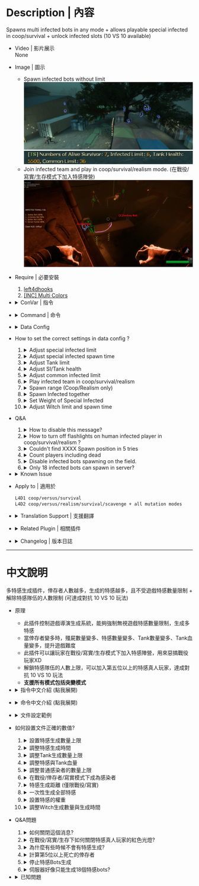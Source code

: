 # Description | 內容
Spawns multi infected bots in any mode + allows playable special infected in coop/survival + unlock infected slots (10 VS 10 available)

* Video | 影片展示
<br>None

* Image | 圖示
	* Spawn infected bots without limit 
	<br/>![l4dinfectedbots_1](image/l4dinfectedbots_1.jpg)
	<br/>![l4dinfectedbots_2](image/l4dinfectedbots_2.jpg)
	* Join infected team and play in coop/survival/realism mode. (在戰役/寫實/生存模式下加入特感陣營)
	<br/>![l4dinfectedbots_3](image/l4dinfectedbots_3.jpg)

* Require | 必要安裝
	1. [left4dhooks](https://forums.alliedmods.net/showthread.php?t=321696)
	2. [[INC] Multi Colors](https://github.com/fbef0102/L4D1_2-Plugins/releases/tag/Multi-Colors)

* <details><summary>ConVar | 指令</summary>

	* cfg/sourcemod/l4dinfectedbots.cfg
		```php
		// 0=Plugin off, 1=Plugin on.
		l4d_infectedbots_allow "1"

		// Turn on the plugin in these game modes, separate by commas (no spaces). (Empty = all).
		l4d_infectedbots_modes ""

		// Turn off the plugin in these game modes, separate by commas (no spaces). (Empty = none).
		l4d_infectedbots_modes_off ""

		// Turn on the plugin in these game modes. 0=All, 1=Coop/Realism, 2=Survival, 4=Versus, 8=Scavenge. Add numbers together.
		l4d_infectedbots_modes_tog "0"

		// Toggle whether Infected HUD is active or not.
		l4d_infectedbots_infhud_enable "1"

		// Toggle whether Infected HUD announces itself to clients.
		l4d_infectedbots_infhud_announce "1"

		// If 1, The plugin will force all players to the infected side against the survivor AI for every round and map in versus/scavenge.
		// Enable this also allow game to continue with survivor bots
		l4d_infectedbots_versus_coop "0"

		// Disable sm_zss command in these gamemode (0: None, 1: coop/realism, 2: versus/scavenge, 4: survival, add numbers together)
		l4d_infectedbots_sm_zss_disable_gamemode "6"

		// If 1, including dead players when count the number of survivors.
		l4d_infectedbots_calculate_including_dead "0"

		// Which xxxx.cfg file should this plugin read for settings in data/l4dinfectedbots folder (Ex: "custom_tanks" = reads 'data/l4dinfectedbots/custom_tanks.cfg')
		// Empty=By default, reads data/l4dinfectedbots/xxxx.cfg (xxxx = gamemode or mutation name).
		l4d_infectedbots_read_data ""
		```
</details>

* <details><summary>Command | 命令</summary>
	
	* **(Coop/Realism/Survival only) Join Infected**
		```php
		sm_ji
		```

	* **(Coop/Realism/Survival only) Join Survivors**
		```php
		sm_js
		```

	* **(Infected only) Toggle HUD on/off for themselves**
		```php
		sm_infhud
		```

	* **(Infected only) suicide infected player himself (If infected get stuck or something)**
		```php
		sm_zss
		```

	* **Control special zombies spawn timer (Adm Required: ADMFLAG_ROOT)**
		```php
		sm_timer
		```

	* **Control max special zombies limit (Adm Required: ADMFLAG_ROOT)**
		```php
		sm_zlimit
		```
</details>

* <details><summary>Data Config</summary>

	* All settings are in [data/l4dinfectedbots](data/l4dinfectedbots) folder
		> Manual in this file, click for more details...
		* Run coop mode => plugin reads ```coop.cfg```
		* Run versus mode => plugin reads```versus.cfg```
		* Run survival  mode => plugin reads```survival .cfg```
		* Run scavenge mode => plugin reads```scavenge.cfg```
		* Run realism mode => plugin reads```realism.cfg```
		* Run mutation gamemode => plugin reads```xxxx.cfg``` (```xxxx``` = mutation name)
</details>

* How to set the correct settings in data config ?
	1. <details><summary>Adjust special infected limit</summary>

		The 6 infected limit [Smoker, Boomer, Hunter, Spitter, Jockey, Charger] combined together must equal or exceed ```max_specials```
		* For example
			```php
			// Good
			"smoker_limit"      "2"
			"boomer_limit"      "2"
			"hunter_limit"      "2"
			"spitter_limit"     "2"
			"jockey_limit"      "2"
			"charger_limit"     "2"
			"max_specials"      "4"
			```

			```php
			// Also Good
			"smoker_limit"      "3"
			"boomer_limit"      "2"
			"hunter_limit"      "3"
			"spitter_limit"     "1"
			"jockey_limit"      "3"
			"charger_limit"     "2"
			"max_specials"      "10"
			```

			```php
			// Bad
			"smoker_limit"      "0"
			"boomer_limit"      "1"
			"hunter_limit"      "2"
			"spitter_limit"     "0"
			"jockey_limit"      "1"
			"charger_limit"     "0"
			"max_specials"      "9"
			```

		> __Note__ 
		<br/>1. Max Special Limit does not count witch, but it counts tank in all gamemode.
		<br/>2. In Versus/Scavenge, Max Special Limit = infected team slots

		> __Warning__ 
		<br/>🟥Infected limit + numbers of survivor + spectators can not exceed 32 slots, otherwise server fails to spawn infected and becomes super lag
	</details>

	2. <details><summary>Adjust special infected spawn time</summary>

		* AI Infected spawn time
			```php
			// Sets the max and min spawn time for special infected spawned by the plugin in seconds.
			"spawn_time_max"  "60.0"
			"spawn_time_min"  "40.0"

			// Amount of seconds before a special infected bot is kicked
			"life"                  "30.0"
			```

		* Human Infected spawn time in versus/scavenge mode
			* Human infected spawn time controlled by the official cvars
				```php
				sm_cvar z_ghost_delay_min "20"
				sm_cvar z_ghost_delay_max "30"
				```

			* Also controlled by "human infected count" and "infected team slot"，here is formula
				```php
				// In L4D2, if there are more than 4 human infected players，"human infected count" = 4
				// In L4D2, if infected team slot is above 4，"infected team slot" = 4
				Minimum spawn time: z_ghost_delay_min * (human infected count ÷ infected team slot)
				Maximum spawn time: z_ghost_delay_max * (human infected count ÷ infected team slot)
				```

			* For example
				```php
				// human infected count：3，infected team slot：4，z_ghost_delay_min: 30，z_ghost_delay_max: 40
				In L4D2, Human infected player spawn time is: [Minimum: 30 * (3÷4) = 22.5s, Maximum: 40 * (3÷4) = 30s]
				In L4D1, Human infected player spawn time is: [Minimum: 30 * (3÷4) = 22.5s, Maximum: 40 * (3÷4) = 30s]

				// human infected count：1，infected team slot：1，z_ghost_delay_min: 3，z_ghost_delay_max: 3
				In L4D2, Human infected player spawn time is: 3 * (1÷1) = 3s
				In L4D1, Human infected player spawn time is: 3 * (1÷1) = 3s

				// human infected count：2，infected team slot：4，z_ghost_delay_min: 18，z_ghost_delay_max: 18
				In L4D2, Human infected player spawn time is: 18 * (2÷4) = 9s
				In L4D1, Human infected player spawn time is: 18 * (2÷4) = 9s

				// human infected count：3，infected team slot：8，z_ghost_delay_min: 20，z_ghost_delay_max: 20
				In L4D2, Human infected player spawn time is: 20 * (3÷4) = 15s
				In L4D1, Human infected player spawn time is: 20 * (2÷8) = 5s

				// human infected count：4，infected team slot：8，z_ghost_delay_min: 20，z_ghost_delay_max: 20
				In L4D2, Human infected player spawn time is: 20 * (4÷4) = 20s
				In L4D1, Human infected player spawn time is: 20 * (4÷8) = 10s

				// human infected count：7，infected team slot：8，z_ghost_delay_min: 20，z_ghost_delay_max: 20
				In L4D2, Human infected player spawn time is: 20 * (4÷4) = 20s
				In L4D1, Human infected player spawn time is: 20 * (7÷8) = 17.5s
				```
	</details>

	3. <details><summary>Adjust Tank limit</summary>

		```php
		// Sets the tank limit (Does not affect director tank)
		"tank_limit"        "1"

		// When each time spawn S.I., how much percent of chance to spawn tank [0-100%]
		"tank_spawn_probability"    "5"

		// 1 = Still spawn tank in final stage rescue (does not affect director tanks)
		"tank_spawn_final"    "0"
		```
	</details>

	4. <details><summary>Adjust SI/Tank health</summary>

		```php
		// Set SI Health (0=Don't modify SI health)
		"smoker_health"      "250"
		"boomer_health"      "50"
		"hunter_health"      "250"
		"spitter_health"     "100"
		"jockey_health"      "325"
		"charger_health"     "600"

		// Sets Health for Tank (0=Don't modify tank health)
		"tank_health"         "4000"
		```
	</details>

	5. <details><summary>Adjust common infected limit</summary>

		```php
		// Set zombie common limit. (override official convar "z_common_limit", 0=No commons, -1=Off)
		"common_limit"         "30"
		```
	</details>

	6. <details><summary>Play infected team in coop/survival/realism</summary>

		```php
		// 1 = players can join the infected team in coop/survival/realism
		// !ji in chat to join infected, !js to join survivors
		// Enable this also allow game to continue with survivor bots
		"coop_versus_enable"    "1"

		// Sets the max and min spawn time for human infected player in coop/survival/realism
		"coop_versus_spawn_time_max"    "35.0"
		"coop_versus_spawn_time_min"    "25.0"

		// 1 = Tank will always be controlled by human player in coop/survival/realism.
		"coop_versus_tank_playable" "0"

		// 1 = Clients will be announced to on how to join the infected team in chatbox
		"coop_versus_announce"      "1"

		// Sets the limit for the amount of humans that can join the infected team in coop/survival/realism.
		"coop_versus_human_limit"   "1"

		// Players with these flags have access to join infected team in coop/survival/realism. (Empty = Everyone, -1: Nobody)
		"coop_versus_join_access"   "z"
		```
	</details>

	7. <details><summary>Spawn range (Coop/Realism only)</summary>

		```php
		// The minimum of spawn range for infected. (default: 550, coop/realism only)
		// Override official convar "z_spawn_safety_range", it also affects common zombie spawn range
		"spawn_range_min"   "350"
		```

		* Make infected player spawn near very close by survivors for better gaming experience
			```php
			"spawn_range_min"   "0"
			```
	</details>

	8. <details><summary>Spawn Infected together</summary>

		```php
		// 1 = Bots will only spawn when all other bot spawn timers are at zero.
		"coordination"   "1"

		// 1 = Plugin will disable spawning infected bot when a tank is on the field. (does not affect human infected player in versus)
		"tank_disable_spawn"  "0"
		```
	</details>

	9. <details><summary>Set Weight of Special Infected</summary>

		* Increase chance to spawn specific special infected, For example
			```php
			// Most of time, spawn hunter and charger on the field
			// If hunter limit reached and charger limit reached, spawn other infected
			"smoker_weight"      "5"
			"boomer_weight"      "5"
			"hunter_weight"      "100"
			"spitter_weight"     "8"
			"jockey_weight"      "10"
			"charger_weight"     "90"
			```

		* Scale spawn weights with the limits of corresponding SI
			```php
			// 1 = Scale spawn weights with the limits of corresponding SI
			"scale_weights"     "1"
			```
	</details>

	10. <details><summary>Adjust Witch limit and spawn time</summary>

		```php
		// Sets the limit for witches spawned by the plugin (does not affect director witches)
		"witch_max_limit"        "4"

		// Sets the max and min spawn time for witch
		"witch_spawn_time_max"    "120.0"
		"witch_spawn_time_max"    "90.0"

		// Amount of seconds before a witch is kicked. (only remove witches spawned by this plugin)
		"witch_life"        "200.0"

		// 1 = Still spawn witch in final stage rescue
		"witch_spawn_final"    "0"
		```
	</details>

* Q&A
	1. <details><summary>How to disable this message?</summary>

		![l4dinfectedbots_2](image/l4dinfectedbots_2.jpg)
		```php
		// 1 = Announce current plugin status in chatbox when the number of alive survivors changes.
		"announce_enable" "0"
		```
	</details>

	2. <details><summary>How to turn off flashlights on human infected player in coop/survival/realism ?</summary>

		![image](https://user-images.githubusercontent.com/12229810/209463883-ecf76a44-0da1-4044-81d4-68933d1c09d6.png)
		```php
		// 1 = Attaches red flash light to human infected player in coop/survival/realism. (Make it clear which infected bot is controlled by player)
		"coop_versus_human_light"   "0"
		```
	</details>

	3. <details><summary>Couldn't find XXXX Spawn position in 5 tries</summary>

		Special Infected can't spawn sometimes, and server console spamming message
		<br/><img width="406" alt="image" src="https://user-images.githubusercontent.com/12229810/209465301-a816bd24-44d7-4e48-93ac-872857115631.png">
		* Reason: It means that the game can not find a position to spawn special infected, usually happen when director stops spawning special infected (C1m4 before evelator) or NAV problem (can't find any valid nav area to spawn infected near survivors)

		* 🟥Infected limit + numbers of survivor + spectators can not exceed 31 slots, otherwise server fails to spawn S.I.
		* I can't do anything about the nav pathfinding, only Valve or map authors can handle nav problem.
		* Recommand to install [Zombie Spawn Fix](https://forums.alliedmods.net/showthread.php?t=333351)
	</details>

	4. <details><summary>Count players including dead</summary>

		* Adjust special limit, tank health, zombie common, Tank limit based on numbers of alive and dead survivors
			```php
			// If 1, including dead players when count the number of survivors.
			l4d_infectedbots_calculate_including_dead "1"
			```
	</details>

	5. <details><summary>Disable infected bots spawning on the field.</summary>

		```php
		// 1 = Disable infected bots spawning. Only allow humam infected players to spawn (does not disable witch spawn and not affect director spawn)
		"spawn_disable_bots"  "1"
	</details>

	6. <details><summary>Only 18 infected bots can spawn in server?</summary>

		* By default, l4d server max player slots is 18. Go install [l4dtoolz](https://github.com/fbef0102/Game-Private_Plugin/tree/main/Tutorial_%E6%95%99%E5%AD%B8%E5%8D%80/English/Server/Install_Other_File#l4dtoolz) and set Max. players=31 (Can't increase more)
		<br/>![l4dinfectedbots_4](image/l4dinfectedbots_4.jpg)
		* Max. players only up 31 limit (Can't increase more)
	</details>

* <details><summary>Known Issue</summary>

	1. In coop/realism mode, the infected/spectator players' screen would be stuck and frozen when they are watching survivor deathfall or final rescue mission failed
		> Install [l4d_fix_deathfall_cam](https://github.com/Target5150/MoYu_Server_Stupid_Plugins/tree/master/The%20Last%20Stand/l4d_fix_deathfall_cam) to fix camera stuck
	
	2. In coop/realism mode, the infected player plays as second tank on final chapter, the rescue vehicle show up immediately
		> Install [l4d2_scripted_tank_stage_fix](https://github.com/Target5150/MoYu_Server_Stupid_Plugins/tree/master/The%20Last%20Stand/l4d2_scripted_tank_stage_fix) to fix
</details>

* Apply to | 適用於
	```
	L4D1 coop/versus/survival
	L4D2 coop/versus/realism/survival/scavenge + all mutation modes
	```

* <details><summary>Translation Support | 支援翻譯</summary>

	```
	English
	繁體中文
	简体中文
	Russian
	```
</details>

* <details><summary>Related Plugin | 相關插件</summary>

	1. [MultiSlots](https://github.com/fbef0102/L4D1_2-Plugins/tree/master/l4dmultislots): Allows additional survivor players in server when 5+ player joins the server
		> 創造5位以上倖存者遊玩伺服器
	2. [AI_HardSI](https://github.com/fbef0102/L4D2-Plugins/tree/master/AI_HardSI): Improves the AI behaviour of special infected
		> 強化每個AI 特感的行為與提高智商，積極攻擊倖存者
	3. [Zombie Spawn Fix](https://forums.alliedmods.net/showthread.php?t=333351): To Fixed Special Inected and Player Zombie spawning failures in some cases
		> 修正某些時候遊戲導演刻意停止特感生成的問題 (非100%完整解決特感不生成的問題)
	4. [l4d_ssi_teleport_fix](https://github.com/fbef0102/Game-Private_Plugin/tree/main/Plugin_%E6%8F%92%E4%BB%B6/Special_Infected_%E7%89%B9%E6%84%9F/l4d_ssi_teleport_fix): Teleport AI Infected player (Not Tank) to the teammate who is much nearer to survivors.
		> 傳送比較遠的AI特感到靠近倖存者的特感隊友附近
	5. [l4d_infected_limit_control](https://github.com/fbef0102/Game-Private_Plugin/tree/main/Plugin_%E6%8F%92%E4%BB%B6/Common_Infected_%E6%99%AE%E9%80%9A%E6%84%9F%E6%9F%93%E8%80%85/l4d_infected_limit_control): Adjust common infecteds/hordes/mobs depends on 5+ survivors and map
		> 根據玩家人數多寡與地圖，設定普通殭屍與屍潮的數量限制
	6. [gamemode-based_configs](https://github.com/fbef0102/L4D1_2-Plugins/tree/master/gamemode-based_configs): Allows for custom settings for each gamemode and mutatuion.
		> 根據遊戲模式或突變模式執行不同的cfg文件
</details>

* <details><summary>Changelog | 版本日誌</summary>

	* v2.9.9 (2024-11-8)
		* Fixed ghost tank bug in non-versus mode if real player in infected team
		* Fixed double tank bug in non-versus mode if real player in infected team

	* v2.9.8 (2024-9-14)
		* Fixed real SI player can't see the ladder in coop/realism

	* v2.9.7 (2024-8-8)
		* Fixed Special Infected Health

	* v2.9.6 (2024-5-1)
		* Fixed Enable/Disable cvar

	* v2.9.5 (2024-4-13)
		* Fixed Crash when real player playing infected team in coop/realism/survival

	* v2.9.4 (2024-3-25)
		* Update Data Config
		* Add smoker, boomer, hunter, spitter, jockey, charger health in data

	* v2.9.3 (2024-2-23)
		* You can choose to load different data config instead of xxxx.cfg (xxxx = gamemode or mutation name) in data\l4dinfectedbots folder
		* pdate Data Config
		* Update Translation
		* Update Cvars

	* v2.9.2 (2024-2-18)
		* Update Translation
		* Update Commands

	* v2.9.1 (2024-2-14)
		* Prevent players from joining infected team and occupy slots forever in coop/survival/realism
		* Update Data
		* Update Translation
		
	* v2.9.0 (2024-2-9)
		* Change another method to spawn human infected in coop/realism/survival instead of FakeClientCommand
		* Add Data config to control spawn timers, spawn limit, tank limit, witch limit, common infected limit.....
		* Update Cvars
		* Update Commands

	* v2.8.9 (2024-1-27)
		* Updated L4D1 Gamedata 

	* v2.8.8 (2023-12-2)
		* Infected limit + numbers of survivor + spectators can not exceed 32 slots, otherwise server fails to spawn infected and becomes super lag

	* v2.8.7 (2023-10-9)
		* Fixed the code to avoid calling L4D_SetPlayerSpawnTim native from L4D1. (This Native is only supported in L4D2.)

	* v2.8.6 (2023-9-22)
		* Fixed "l4d_infectedbots_coordination" not working
		* Fixed Bot Spawn timer
		
	* v2.8.5 (2023-9-17)
		* Adjust human spawn timer when 5+ infected slots in versus/scavenge
		* In Versus/Scavenge, human infected spawn timer controlled by the official cvars "z_ghost_delay_min" and "z_ghost_delay_max" 

	* v2.8.4 (2023-8-26)
		* Improve Code.

	* v2.8.3 (2023-7-5)
		* Override L4D2 Vscripts to control infected limit.

	* v2.8.2 (2023-5-27)
		* Add a cvar, including dead survivors or not
		* Add a cvar, disable infected bots spawning or not in versus/scavenge mode

	* v2.8.1 (2023-5-22)
		* Support l4d2 all mutation mode.

	* v2.8.0 (2023-5-5)
		* Add Special Infected Weight
		* Add and modify cvars about Special Infected Weight

	* v2.7.9 (2023-4-13)
		* Fixed Not Working in Survival Mode
		* Fixed cvar "l4d_infectedbots_adjust_spawn_times" calculation mistake

	* v2.7.8 (2023-2-20)
		* [AlliedModder Post](https://forums.alliedmods.net/showpost.php?p=2699220&postcount=1369)
		* ProdigySim's method for indirectly getting signatures added, created the whole code for indirectly getting signatures so the plugin can now withstand most updates to L4D2! (Thanks to [Shadowysn](https://forums.alliedmods.net/showthread.php?t=320849) and [ProdigySim](https://github.com/ProdigySim/DirectInfectedSpawn)
		* L4D1 Signature update. Credit to [Psykotikism](https://github.com/Psykotikism/L4D1-2_Signatures).
		* Remake Code
		* Add translation support.
		* Update L4D2 "The Last Stand" gamedata, credit to [Lux](https://forums.alliedmods.net/showthread.php?p=2714236), [Shadowysn](https://forums.alliedmods.net/showthread.php?t=320849) and [Machine](https://forums.alliedmods.net/member.php?u=74752)
		* Spawn infected without being limited by the director.
		* Join infected team in coop/survival/realism mode.
		* Light up SI ladders in coop/realism/survival. mode for human infected players. (l4d2 only, didn't work if you host a listen server)
		* Add cvars to turn off this plugin.
		* Fixed Hunter Tank Bug in l4d1 coop mode when tank is playable.
		* If you want to fix Camera stuck in coop/versus/realism, install [this plugin by Forgetest](https://github.com/Target5150/MoYu_Server_Stupid_Plugins/tree/master/The%20Last%20Stand/l4d_fix_deathfall_cam)
		* Fixed Music Bugs when switching to infected team in coop/realism/survival.

	* v1.0.0
		* [Original Plugin By mi123645](https://forums.alliedmods.net/showthread.php?t=99746)
</details>

- - - -
# 中文說明
多特感生成插件，倖存者人數越多，生成的特感越多，且不受遊戲特感數量限制 + 解除特感隊伍的人數限制 (可達成對抗 10 VS 10 玩法)

* 原理
	* 此插件控制遊戲導演生成系統，能夠強制無視遊戲特感數量限制，生成多特感
	* 當倖存者變多時，殭屍數量變多、特感數量變多、Tank數量變多、Tank血量變多，提升遊戲難度
	* 此插件可以讓玩家在戰役/寫實/生存模式下加入特感陣營，用來惡搞戰役玩家XD
	* 解鎖特感隊伍的人數上限，可以加入第五位以上的特感真人玩家，達成對抗 10 VS 10 玩法
	* **支援所有模式包括突變模式**

* <details><summary>指令中文介紹 (點我展開)</summary>

		```php
		// 0=關閉插件, 1=開啓插件
		l4d_infectedbots_allow "1"

		// 什麼模式下啟動此插件, 逗號區隔 (無空白). (留白 = 所有模式)
		l4d_infectedbots_modes ""

		// 什麼模式下關閉此插件, 逗號區隔 (無空白). (留白 = 無)
		l4d_infectedbots_modes_off ""

		// 什麼模式下啟動此插件. 0=所有模式, 1=戰役, 2=生存, 4=對抗, 8=清道夫. 請將數字相加起來
		l4d_infectedbots_modes_tog "0"

		// 1=感染者玩家開啓HUD
		l4d_infectedbots_infhud_enable "1"

		// 1=提示感染者玩家如何開啓HUD
		l4d_infectedbots_infhud_announce "1"

		// 如果爲1，則在對抗/清道夫模式中，強迫所有玩家加入到感染者
		// 開啟此指令，即使都是倖存者Bot，會強制遊戲繼續進行
		l4d_infectedbots_versus_coop "0"

		// 在哪些遊戲模式中禁止感染者玩家使用sm_zss自殺 (0: 無, 1: 戰役/寫實, 2: 對抗/清道夫, 4: 生存, 請將數字相加)
		l4d_infectedbots_sm_zss_disable_gamemode "6"

		// 為1，計算倖存者數量時也包含死亡的倖存者
		l4d_infectedbots_calculate_including_dead "0"

		// 自訂此插件位於data/l4dinfectedbots資料夾想要讀取的文件名稱 (譬如: "custom_tanks"，此插件讀取 'data/l4dinfectedbots/custom_tanks.cfg')
		// 留白=插件預設讀取data/l4dinfectedbots/xxxx.cfg (xxxx = 遊戲模式名稱或突變模式名稱).
		l4d_infectedbots_read_data ""
		```
</details>

* <details><summary>命令中文介紹 (點我展開)</summary>
	
	* **(僅限戰役/寫實/倖存者) 加入到感染者陣營**
		```php
		sm_ji
		```

	* **(僅限戰役/寫實/倖存者) 加入到倖存者陣營**
		```php
		sm_js
		```

	* **(僅限感染者玩家) 開關感染者HUD**
		```php
		sm_infhud
		```

	* **(僅限感染者玩家) 感染者玩家自殺 (讓感染者卡住時可以死亡)**
		```php
		sm_zss
		```

	* **設置特感的生成時間 (權限: ADMFLAG_ROOT)**
		```php
		sm_timer
		```

	* **設置場上特感的數量上限 (權限: ADMFLAG_ROOT)**
		```php
		sm_zlimit
		```
</details>

* <details><summary>文件設定範例</summary>

	* 所有功能設置都在 [data/l4dinfectedbots](data/l4dinfectedbots) 資料夾裡
		> 內有中文說明，可點擊查看
		* 當前模式是戰役 => 插件讀取```coop.cfg```
		* 當前模式是對抗 => 插件讀取```versus.cfg```
		* 當前模式是生存 => 插件讀取```survival.cfg```
		* 當前模式是清道夫 => 插件讀取```scavenge.cfg```
		* 當前模式是寫實 => 插件讀取```realism.cfg```
		* 其他模式 => 插件讀取```xxxx.cfg``` (```xxxx``` = 遊戲模式名稱或突變模式名稱)
</details>

* 如何設置文件正確的數值?
	1. <details><summary>設置特感生成數量上限</summary>

		必須讓6個特感數量[Smoker, Boomer, Hunter, Spitter, Jockey, Charger]的值加起來超過```"max_specials"```
		* For example
			```php
			// 好
			"smoker_limit"      "2"
			"boomer_limit"      "2"
			"hunter_limit"      "2"
			"spitter_limit"     "2"
			"jockey_limit"      "2"
			"charger_limit"     "2"
			"max_specials"      "4"
			```

			```php
			// 沒問題
			"smoker_limit"      "3"
			"boomer_limit"      "2"
			"hunter_limit"      "3"
			"spitter_limit"     "1"
			"jockey_limit"      "3"
			"charger_limit"     "2"
			"max_specials"      "10"
			```

			```php
			// 爛，六隻特感上限的總和未超過"max_specials" 
			"smoker_limit"      "0"
			"boomer_limit"      "1"
			"hunter_limit"      "2"
			"spitter_limit"     "0"
			"jockey_limit"      "1"
			"charger_limit"     "0"
			"max_specials"      "9"
			```

		> __Note__ 
		<br/>1. 請注意，最大數量限制不包含witch的數量，但會包含tank的數量
		<br/>2. 在對抗／清道夫模式中，特感最大生成數量 = 特感隊伍的空位
		
		> __Warning__ 
		<br/>🟥警告!!! 特感數量 + 倖存者數量 + 旁觀者數量不得超過32，否則伺服器會變得很卡且無法生成特感 (因為此遊戲只能容納32個)
	</details>

	2. <details><summary>調整特感生成時間</summary>

		* AI 特感復活時間
			```php
			// 設置插件生成的特感最大與最小時間 (秒)
			"spawn_time_max"  "60.0"
			"spawn_time_min"  "40.0"

			// AI特感生成多少秒後，如果沒攻擊倖存者也沒被看見將踢出遊戲（防止AI卡住）
			"life"                  "30.0"
			```

		* (對抗/清道夫) 真人特感玩家的復活時間
			* 真人玩家的復活時間是根據官方指令設定
				```php
				sm_cvar z_ghost_delay_min "20"
				sm_cvar z_ghost_delay_max "30"
				```

			* 也依照"特感玩家數量"與"特感隊伍空位"自動做出最終調整，其公式為
				```php
				// 在L4D2，如果"特感玩家數量" 大於等於4，則以4代入計算
				// 在L4D2，如果"特感隊伍空位" 大於等於4，則以4代入計算
				最短時間: z_ghost_delay_min * (特感玩家數量 ÷ 特感隊伍空位) 
				最長時間: z_ghost_delay_max * (特感玩家數量 ÷ 特感隊伍空位)
				```

			* 以下舉例
				```php
				// 特感玩家：3人，特感隊伍空位：4人，z_ghost_delay_min: 30，z_ghost_delay_max: 40
				在L4D2，特感玩家復活時間最終為: [最短時間: 30 * (3÷4) = 22.5秒, 最長時間: 40 * (3÷4) = 30秒]
				在L4D1，特感玩家復活時間最終為: [最短時間: 30 * (3÷4) = 22.5秒, 最長時間: 40 * (3÷4) = 30秒]

				// 特感玩家：1人，特感隊伍空位：1人，z_ghost_delay_min: 3，z_ghost_delay_max: 3
				在L4D2，特感玩家復活時間最終為: 3 * (1÷1) = 3秒
				在L4D1，特感玩家復活時間最終為: 3 * (1÷1) = 3秒

				// 特感玩家：2人，特感隊伍空位：4人，z_ghost_delay_min: 18，z_ghost_delay_max: 18
				在L4D2，特感玩家復活時間最終為: 18 * (2÷4) = 9秒
				在L4D1，特感玩家復活時間最終為: 18 * (2÷4) = 9秒

				// 特感玩家：3人，特感隊伍空位：8人，z_ghost_delay_min: 20，z_ghost_delay_max: 20
				在L4D2，特感玩家復活時間最終為: 20 * (3÷4) = 15秒
				在L4D1，特感玩家復活時間最終為: 20 * (2÷8) = 5秒

				// 特感玩家：4人，特感隊伍空位：8人，z_ghost_delay_min: 20，z_ghost_delay_max: 20
				在L4D2，特感玩家復活時間最終為: 20 * (4÷4) = 20秒
				在L4D1，特感玩家復活時間最終為: 20 * (4÷8) = 10秒

				// 特感玩家：7人，特感隊伍空位：8人，z_ghost_delay_min: 20，z_ghost_delay_max: 20
				在L4D2，特感玩家復活時間最終為: 20 * (4÷4) = 20秒
				在L4D1，特感玩家復活時間最終為: 20 * (7÷8) = 17.5秒
				```
	</details>

	3. <details><summary>調整Tank生成數量上限</summary>

		```php
		// 設置Tank上限 (不影響導演系統生成tank)
		"tank_limit"        "1"

		// 每次生成一個特感的時候多少概率會變成tank [0-100%]
		"tank_spawn_probability"    "5"

		// 1 = 最後一關救援後插件持續生成Tank（不影響導演系統生成的Tank）
		"tank_spawn_final"    "0"
		```
	</details>

	4. <details><summary>調整特感與Tank血量</summary>

		```php
		// 設置特感血量 (0=不修改血量)
		"smoker_health"      "250"
		"boomer_health"      "50"
		"hunter_health"      "250"
		"spitter_health"     "100"
		"jockey_health"      "325"
		"charger_health"     "600"

		// 設置Tank血量 (0=不修改血量)
		"tank_health"         "4000"
		```
	</details>

	5. <details><summary>調整普通感染者的數量上限</summary>

		```php
		// 設置普通感染者的數量上限 (覆蓋官方指令 "z_common_limit", 0=場上無普通殭屍, -1=不修改)
		"common_limit"         "30"
		```
	</details>

	6. <details><summary>在戰役/倖存者/寫實模式下成為感染者</summary>

		```php
		// 1 = 玩家可以在戰役/寫實/生存模式中加入感染者 (!ji加入感染者，!js加入倖存者)"
		// 開啟此指令，即使倖存者陣營都是Bot，會強制遊戲繼續進行
		"coop_versus_enable"    "1"

		// 插件生成真人特感玩家的最大與最小時間 (秒) (戰役/寫實/生存模式)
		"coop_versus_spawn_time_max"    "35.0"
		"coop_versus_spawn_time_min"    "25.0"

		// 1 = 玩家可以在戰役/寫實/生存模式中接管Tank
		"coop_versus_tank_playable" "0"

		// 1 = 在聊天框提示玩家如何加入到倖存者和感染者
		"coop_versus_announce"      "1"

		// 在戰役/倖存者/清道夫中設置通過插件加入到感染者的玩家數量
		"coop_versus_human_limit"   "1"

		// 擁有這些權限的玩家在戰役/寫實/生存模式中可以加入到感染者 (留白 = 所有人可以加入, -1: 所有人無法加入)
		"coop_versus_join_access"   "z"
		```
	</details>

	7. <details><summary>特感生成距離 (僅限戰役/寫實)</summary>

		```php
		// 特感生成的最小距離 (默認: 550, 僅戰役/寫實)
		// 覆蓋官方指令 "z_spawn_safety_range, 這個設置也會影響普通殭屍的生成範圍和真人特感玩家的靈魂狀態復活距離
		"spawn_range_min"   "350"
		```

		* 讓特感可以在非常接近幸存者的地方復活，以獲得更好的遊戲體驗。
			```php
			"spawn_range_min"   "0"
			```
	</details>

	8. <details><summary>一次性生成全部特感</summary>

		```php
		// 1 = 感染者需要等待其他感染者復活時間到才能一起生成
		"coordination"   "1"

		// 1 = 當Tank存活，插件停止生成特感 (不影響對抗模式的真人特感)
		"tank_disable_spawn"  "0"
		```
	</details>

	9. <details><summary>設置特感的權重</summary>

		* 增減特感的權重, 譬如
			```php
			// 每一次特感生成, 有很大的機率生成Hunter與Charger
			// 如果Hunter與Charger達到最大數量限制, 則根據權重分配生成其他特感
			"smoker_weight"      "5"
			"boomer_weight"      "5"
			"hunter_weight"      "100"
			"spitter_weight"     "8"
			"jockey_weight"      "10"
			"charger_weight"     "90"
			```

		* 可根據"場上特感數量"與"生成最大數量"兩種值調整每個特感的權重 (~~公式如何計算，不要問~~)
			```php
			// 如果爲1，可生成的最大數量越多，該特感的權重值越高
			// 如果爲1，場上相同特感種類的數量越多，該特感的權重值越低
			scale_weights "1"
			```
	</details>

	10. <details><summary>調整Witch生成數量與生成時間</summary>

		```php
		// 插件可生成witch的最大數量 （不影響導演生成的witch）
		"witch_max_limit"        "4"

		// 插件生成witch的最大與最小時間 (秒)
		"witch_spawn_time_max"    "120.0"
		"witch_spawn_time_max"    "90.0"

		// witch生成多少秒才會踢出（不影響導演生成的witch）
		"witch_life"        "200.0"

		// 1 = 最後一關救援開始後插件持續生成witch
		"witch_spawn_final"    "0"
		```
	</details>

* Q&A問題
	1. <details><summary>如何關閉這個消息?</summary>

		![Message](https://user-images.githubusercontent.com/12229810/209463323-5c9336af-1883-4a20-a7f5-7d83d4357587.png)
		```php
		// 1 = 當存活的倖存者數量發生變化時，聊天框提示插件狀態
		"announce_enable" "0"
		```
	</details>

	2. <details><summary>在戰役/寫實/生存下如何關閉特感真人玩家的紅色光燈?</summary>

		![image](https://user-images.githubusercontent.com/12229810/209463883-ecf76a44-0da1-4044-81d4-68933d1c09d6.png)
		```php
		// 1 = 真人扮演的感染者，身體會發出紅色的動態光 (戰役/寫實/生存模式)
		"coop_versus_human_light"   "0"
		```
	</details>

	3. <details><summary>為什麼有些時候不會有特感生成?</summary>

		* 問題：特感無法生成，然後伺服器後台經常冒出```Couldn't find xxxxx Spawn position in X tries```
		<br/><img width="406" alt="image" src="https://user-images.githubusercontent.com/12229810/209465301-a816bd24-44d7-4e48-93ac-872857115631.png">

		* 分析：AI特感與普通感染者生成的範圍是受到限制的，在官方的預設當中，是距離人類550~1500公尺範圍之間找位置復活，如果在這範圍內找不到，那就不會有特感與普通感染者。

		* 原因一：地圖故意作者為之，為了怕人類滅團所以停止特感生成一段時間，常發生在三方圖開啟地圖機關的時候或者開啟最終章救援無線電之前
			* 解決方式法一：去跟地圖作者抱怨
			* 解決方式法二：自己修改地圖vscript
			* 解決方式法三：推薦安裝[Zombie Spawn Fix](https://forums.alliedmods.net/showthread.php?t=333351)，修正某些時候遊戲導演刻意停止特感生成的問題 (非100%完整解決特感不生成的問題)
		2. 原因二：地圖問題，找不到附近的地形特感，常發生在NAV沒有做好的爛圖或是人類已經抵達地圖終點，譬如死亡都心第一關人類抵達終點安全室的附近
			* 解決方式法一：去跟地圖作者抱怨
			* 解決方式法二：自己修改地圖的NAV
		3. 原因三：所有能生成特感的地方都被倖存者看見，導致特感找不到位置無法復活，常發生在地圖太寬闊的地形，沒有任何障礙物掩護。
			* 解決方式法一：去跟地圖作者抱怨
			* 解決方式法二：自己修改地圖的NAV
			* 解決方式法三：把特感生成範圍弄大點，修改官方指令
				* 有副作用，會導致特感生成得太遠攻擊不到倖存者，不建議此方法
				```php
				// 預設是1500
				sm_cvar z_spawn_range 2500
				```
			* 解決方式法四：請倖存者隊伍移動位置，讓特感可以生成
		4. 原因四：有設置指令值```director_no_specials 1```，這會關閉遊戲導演系統
			* 解決方式：```sm_cvar director_no_specials 0```
		5. 🟥 特感數量 + 倖存者數量 + 旁觀者數量 超過了31個位子，伺服器會變得很卡且無法生成特感
			* 解決方式：無法解決，請盡量減少特感數量或倖存者數量，因為此遊戲最多只能容納31個 "特感玩家(包括Bot)+倖存者玩家(包括Bot)+旁觀者"
	</details>

	4. <details><summary>計算第5位以上死亡的倖存者</summary>

		* 調整特感最大生成數量、Tank血量、普通殭屍最大數量、tank生成限制時，計算倖存者數量時也包含死亡的玩家
			```php
			// 為1時，計算倖存者數量時也包含死亡的倖存者
			l4d_infectedbots_calculate_including_dead "1"
			```
	</details>

	5. <details><summary>停止特感Bots生成</summary>

		* 在對抗/清道夫模式中，關閉特感bots生成，只允許真人特感玩家生成特感 (此插件會繼續生成Witch、不影響導演系統)
			```php
			// 1 = 關閉特感bots生成，只允許真人特感玩家生成 (此插件會繼續生成Witch、不影響導演系統)
			"spawn_disable_bots"  "1"
			```
	</details>

	6. <details><summary>伺服器好像只能生成18個特感bots?</summary>

		* 因為此遊戲預設人數上限為18. 請去安裝 [l4dtoolz](https://github.com/fbef0102/Game-Private_Plugin/tree/main/Tutorial_%E6%95%99%E5%AD%B8%E5%8D%80/Chinese_%E7%B9%81%E9%AB%94%E4%B8%AD%E6%96%87/Server/%E5%AE%89%E8%A3%9D%E5%85%B6%E4%BB%96%E6%AA%94%E6%A1%88%E6%95%99%E5%AD%B8#%E5%AE%89%E8%A3%9Dl4dtoolz)，務必將"客戶端人數上限"改成31
		<br/>![zho/l4dinfectedbots_4](image/zho/l4dinfectedbots_4.jpg)
		* 最高只能到31客戶端人數上限 (在問就自己去當valve員工)
	</details>

* <details><summary>已知問題</summary>

	1. 在戰役/寫實下，特感玩家的視角畫面會卡住，常發生在倖存者滅團重新回合的時候
		> 如果要修正請安裝[l4d_fix_deathfall_cam](https://github.com/Target5150/MoYu_Server_Stupid_Plugins/tree/master/The%20Last%20Stand/l4d_fix_deathfall_cam)
	
	2. 在戰役/寫實下，特感玩家扮演第二隻救援Tank時，救援載具會直接來臨
		> 如果要修正請安裝[l4d2_scripted_tank_stage_fix](https://github.com/Target5150/MoYu_Server_Stupid_Plugins/tree/master/The%20Last%20Stand/l4d2_scripted_tank_stage_fix) to fix
</details>
